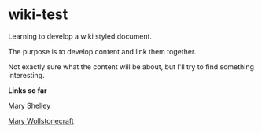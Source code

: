 # wiki-test

Learning to develop a wiki styled document.

The purpose is to develop content and link them together.

Not exactly sure what the content will be about, but I'll try to find something interesting.

<b>Links so far</b>

<a href="https://github.com/ifathewise/wiki-test/blob/master/Mary%20Shelley.md">Mary Shelley</a>

[Mary Wollstonecraft](https://github.com/ifathewise/wiki-test/blob/master/Mary%20Wollstonecraft.md)
